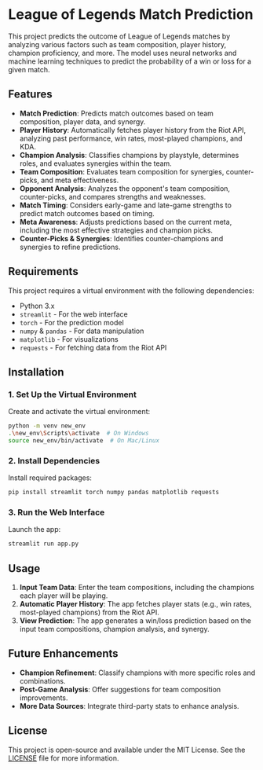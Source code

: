 # League of Legends Match Prediction

This project predicts the outcome of League of Legends matches by analyzing various factors such as team composition, player history, champion proficiency, and more. The model uses neural networks and machine learning techniques to predict the probability of a win or loss for a given match.

## Features

- **Match Prediction**: Predicts match outcomes based on team composition, player data, and synergy.
- **Player History**: Automatically fetches player history from the Riot API, analyzing past performance, win rates, most-played champions, and KDA.
- **Champion Analysis**: Classifies champions by playstyle, determines roles, and evaluates synergies within the team.
- **Team Composition**: Evaluates team composition for synergies, counter-picks, and meta effectiveness.
- **Opponent Analysis**: Analyzes the opponent's team composition, counter-picks, and compares strengths and weaknesses.
- **Match Timing**: Considers early-game and late-game strengths to predict match outcomes based on timing.
- **Meta Awareness**: Adjusts predictions based on the current meta, including the most effective strategies and champion picks.
- **Counter-Picks & Synergies**: Identifies counter-champions and synergies to refine predictions.

## Requirements

This project requires a virtual environment with the following dependencies:

- Python 3.x
- `streamlit` - For the web interface
- `torch` - For the prediction model
- `numpy` & `pandas` - For data manipulation
- `matplotlib` - For visualizations
- `requests` - For fetching data from the Riot API

## Installation

### 1. Set Up the Virtual Environment
Create and activate the virtual environment:
```bash
python -m venv new_env
.\new_env\Scripts\activate  # On Windows
source new_env/bin/activate  # On Mac/Linux
```

### 2. Install Dependencies
Install required packages:
```bash
pip install streamlit torch numpy pandas matplotlib requests
```

### 3. Run the Web Interface
Launch the app:
```bash
streamlit run app.py
```

## Usage

1. **Input Team Data**: Enter the team compositions, including the champions each player will be playing.
2. **Automatic Player History**: The app fetches player stats (e.g., win rates, most-played champions) from the Riot API.
3. **View Prediction**: The app generates a win/loss prediction based on the input team compositions, champion analysis, and synergy.

## Future Enhancements

- **Champion Refinement**: Classify champions with more specific roles and combinations.
- **Post-Game Analysis**: Offer suggestions for team composition improvements.
- **More Data Sources**: Integrate third-party stats to enhance analysis.

## License

This project is open-source and available under the MIT License. See the [LICENSE](LICENSE) file for more information.